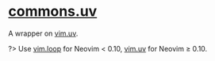 <!-- markdownlint-disable MD001 MD013 MD034 MD033 MD051 MD024 -->

# [commons.uv](https://github.com/linrongbin16/commons.nvim/blob/main/lua/commons/uv.lua)

A wrapper on [vim.uv](https://neovim.io/doc/user/luvref.html).

?> Use [vim.loop](https://github.com/neovim/neovim/blob/a9fbba81d5d4562a2d2b2cbb41d73f1de83d3102/runtime/doc/deprecated.txt?plain=1#L166) for Neovim &lt; 0.10, [vim.uv](https://github.com/neovim/neovim/blob/a9fbba81d5d4562a2d2b2cbb41d73f1de83d3102/runtime/doc/news.txt?plain=1#L345) for Neovim &ge; 0.10.
